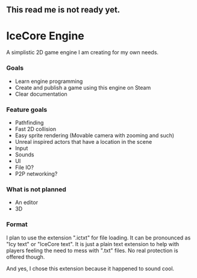 ## This read me is not ready yet.

# IceCore Engine
A simplistic 2D game engine I am creating for my own needs.

### Goals
- Learn engine programming
- Create and publish a game using this engine on Steam
- Clear documentation

### Feature goals
- Pathfinding
- Fast 2D collision
- Easy sprite rendering (Movable camera with zooming and such)
- Unreal inspired actors that have a location in the scene
- Input
- Sounds
- UI
- File IO?
- P2P networking?

### What is not planned
- An editor
- 3D

### Format
I plan to use the extension ".ictxt" for file loading. It can be pronounced as "Icy text" or "IceCore text".
It is just a plain text extension to help with players feeling the need to mess with ".txt" files. No real protection is offered though.

And yes, I chose this extension because it happened to sound cool.
